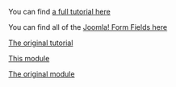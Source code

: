 You can find [a full tutorial here]("https://docs.joomla.org/J4.x:Creating_a_Simple_Module")

You can find all of the [Joomla! Form Fields here](https://docs.joomla.org/Standard_form_field_types)

[The original tutorial](https://youtu.be/g33ZpF4MG2o)

[This module](https://github.com/uglyeoin/joomla4-custom-form-fields)

[The original module](https://github.com/uglyeoin/mod_joomla4_module_custom_form_fields)

 

